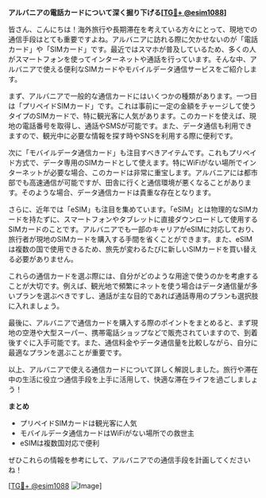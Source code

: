 **アルバニアの電話カードについて深く掘り下げる[[TG💪+ @esim1088](https://t.me/s/esim1088)]**

皆さん、こんにちは！海外旅行や長期滞在を考えている方々にとって、現地での通信手段はとても重要ですよね。アルバニアに訪れる際に欠かせないのが「電話カード」や「SIMカード」です。最近ではスマホが普及しているため、多くの人がスマートフォンを使ってインターネットや通話を行っています。そんな中、アルバニアで使える便利なSIMカードやモバイルデータ通信サービスをご紹介します。

まず、アルバニアで一般的な通信カードにはいくつかの種類があります。一つ目は「プリペイドSIMカード」です。これは事前に一定の金額をチャージして使うタイプのSIMカードで、特に観光客に人気があります。このカードを使えば、現地の電話番号を取得し、通話やSMSが可能です。また、データ通信も利用できますので、観光中に必要な情報を探す時やSNSを利用する際に便利です。

次に「モバイルデータ通信カード」も注目すべきアイテムです。これもプリペイド方式で、データ専用のSIMカードとして使えます。特にWiFiがない場所でインターネットが必要な場合、このカードは非常に重宝します。アルバニアには都市部でも高速通信が可能ですが、田舎に行くと通信環境が悪くなることがあります。そのような場合、データ通信カードは貴重な存在となります。

さらに、近年では「eSIM」も注目を集めています。「eSIM」とは物理的なSIMカードを持たずに、スマートフォンやタブレットに直接ダウンロードして使用するSIMカードのことです。アルバニアでも一部のキャリアがeSIMに対応しており、旅行者が現地のSIMカードを購入する手間を省くことができます。また、eSIMは複数の国で使用できるため、旅先が変わるたびに新しいSIMカードを買い替える必要がありません。

これらの通信カードを選ぶ際には、自分がどのような用途で使うのかを考慮することが大切です。例えば、観光地で頻繁にネットを使う場合はデータ通信量が多いプランを選ぶべきですし、通話が主な目的であれば通話専用のプランも選択肢に入れましょう。

最後に、アルバニアで通信カードを購入する際のポイントをまとめると、まず現地の空港や大型スーパー、携帯電話ショップなどで販売されていますので、到着後すぐに入手可能です。また、通信料金やデータ通信量を比較しながら、自分に最適なプランを選ぶことが重要です。

以上、アルバニアで使える通信カードについて詳しく解説しました。旅行や滞在中の生活に役立つ通信手段を上手に活用して、快適な滞在ライフを過ごしましょう！

**まとめ**
- プリペイドSIMカードは観光客に人気
- モバイルデータ通信カードはWiFiがない場所での救世主
- eSIMは複数国対応で便利

ぜひこれらの情報を参考にして、アルバニアでの通信手段を計画してくださいね！

[[TG💪+ @esim1088](https://t.me/s/esim1088) ![Image](https://i.postimg.cc/Y0z9fWf4/image.png)]